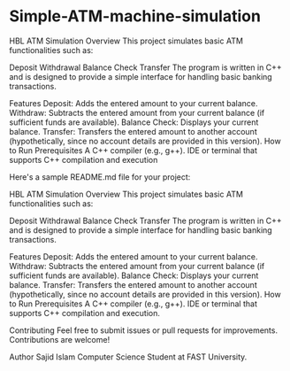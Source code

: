 # Simple-ATM-machine-simulation
HBL ATM Simulation
Overview
This project simulates basic ATM functionalities such as:

Deposit
Withdrawal
Balance Check
Transfer
The program is written in C++ and is designed to provide a simple interface for handling basic banking transactions.

Features
Deposit: Adds the entered amount to your current balance.
Withdraw: Subtracts the entered amount from your current balance (if sufficient funds are available).
Balance Check: Displays your current balance.
Transfer: Transfers the entered amount to another account (hypothetically, since no account details are provided in this version).
How to Run
Prerequisites
A C++ compiler (e.g., g++).
IDE or terminal that supports C++ compilation and execution

Here's a sample README.md file for your project:

HBL ATM Simulation
Overview
This project simulates basic ATM functionalities such as:

Deposit
Withdrawal
Balance Check
Transfer
The program is written in C++ and is designed to provide a simple interface for handling basic banking transactions.

Features
Deposit: Adds the entered amount to your current balance.
Withdraw: Subtracts the entered amount from your current balance (if sufficient funds are available).
Balance Check: Displays your current balance.
Transfer: Transfers the entered amount to another account (hypothetically, since no account details are provided in this version).
How to Run
Prerequisites
A C++ compiler (e.g., g++).
IDE or terminal that supports C++ compilation and execution.


Contributing
Feel free to submit issues or pull requests for improvements. Contributions are welcome!

Author
Sajid Islam
Computer Science Student at FAST University.
